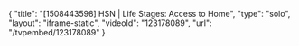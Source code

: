 {
    "title": "[1508443598] HSN | Life Stages: Access to Home",
    "type": "solo",
    "layout": "iframe-static",
    "videoId": "123178089",
    "url": "\/tvpembed\/123178089"
}